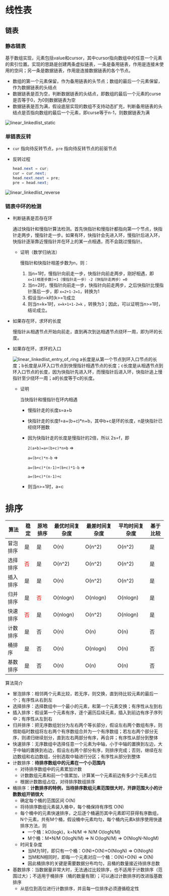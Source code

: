 # 线性表

## 链表

### 静态链表

基于数组实现，元素包括value和cursor，其中cursor指向数组中的任意一个元素的索引位置。实现的思路是创建两条虚拟链表，一条是备用链表，作用是连接未使用的空间；另一条是数据链表，作用是连接数据链表的各个节点。

- 数组的第一个元素保留，作为备用链表的头节点；数组的最后一个元素保留，作为数据链表的头结点
- 数据链表是否为空，判断数据链表的头结点，即数组的最后一个元素的curse是否等于0，为0则数据链表为空
- 数据链表是否为满，假设底层实现的数组不支持动态扩充，判断备用链表的头结点是否指向数组的最后一个元素，即curse等于n-1，则数据链表为满



![linear_linkedlist_static](数据结构和算法.assets/linear_linkedlist_static.png)



### 单链表反转

- `cur` 指向待反转节点，`pre` 指向待反转节点的前驱节点

- 反转过程

  ```java
  head.next = cur;
  cur = cur.next;
  head.next.next = pre;
  pre = head.next;
  ```

  

![linear_linkedlist_reverse](数据结构和算法.assets/linear_linkedlist_reverse.png)

### 链表中环的检测

- 判断链表是否存在环

  通过快指针和慢指针算法检测。首先快指针和慢指针都指向第一个节点，快指针走两步，慢指针走一步。如果有环，快指针会先进入环，慢指针后进入环，快指针逐渐靠近慢指针并在环上的某一点相遇，而不会跳过慢指针。

  - 证明（数学归纳法）

    慢指针和快指针相差步数为n，则：

    1. 当n=1时，慢指针向前走一步，快指针向前走两步，刚好相遇，即 `x=1(相差步数)+1（慢指针走一步）-2（快指针走两步）=0`
    2. 当n=2时，慢指针向前走一步，快指针向前走两步，之后快指针比慢指针落后一步，即 `x=2+1-2=1`，转换为1
    3. 假设当n=k时(k>=1)成立
    4. 则当n=k+1时，`x=k+1+1-2=k` ，转换为3；因此，可以证明当n>=1时，结论成立。



- 如果存在环，求环的长度

  慢指针从相遇节点开始向前走，直到再次到达相遇节点绕环一周，即为环的长度。



- 如果存在环，求环的入口

  ![linear_linkedlist_entry_of_ring](数据结构和算法.assets/linear_linkedlist_entry_of_ring.png)
  a长度是从第一个节点到环入口节点的长度；b长度是从环入口节点到快慢指针相遇节点的长度；c长度是从相遇节点到环入口节点的长度，因为快指针先进入环，而慢指针后进入环，快指针追上慢指针至少绕环一周；a的长度等于c的长度。

  - 证明

    当快指针和慢指针在环内相遇

    - 慢指针走的长度s=a+b

    - 快指针走的长度f=a+(b+c)*n+b，其中b+c是环的长度，n是快指针已经绕环圈数

    - 因为快指针走的长度是慢指针的2倍，所以 2s=f，即 

      `2(a+b)=a+(b+c)*n+b`  =>

      `a=(b+c)*n-b`  =>

      `a=(b+c)*(n-1)+(b+c)*1-b`  =>

      `a=(b+c)*(n-1)+c`

    - 则当n>=1时，a=c



# 排序

| 算法     | 稳定                      | 原地排序                  | 最优时间复杂度 | 最差时间复杂度 | 平均时间复杂度 | 基于比较 |
| -------- | ------------------------- | ------------------------- | -------------- | -------------- | -------------- | -------- |
| 冒泡排序 | 是                        | 是                        | O(n)           | O(n^2)         | O(n^2)         | 是       |
| 选择排序 | <font color=red>否</font> | 是                        | O(n^2)         | O(n^2)         | O(n^2)         | 是       |
| 插入排序 | 是                        | 是                        | O(n)           | O(n^2)         | O(n^2)         | 是       |
| 归并排序 | 是                        | <font color=red>否</font> | O(nlogn)       | O(nlogn)       | O(nlogn)       | 是       |
| 快速排序 | <font color=red>否</font> | 是                        | O(nlogn)       | O(n^2)         | O(nlogn)       | 是       |
| 计数排序 | 是                        | 否                        | O(n)           | O(n)           | O(n)           | 否       |
| 桶排序   | 是                        | 否                        | O(n)           | O(nlogn)       | O(n)           | 否       |
| 基数排序 | 是                        | 否                        | O(n)           | O(n)           | O(n)           | 否       |

算法简介

- 冒泡排序：相邻两个元素比较，若无序，则交换，直到待比较元素的最后一个；有序性从右到左
- 选择排序：选择数组中一个最小的元素，和第一个元素交换；有序性从左到右
- 插入排序：假设第一个元素有序，逐个遍历后续元素，插入到前边有序子序列中；有序性从左到右
- 归并排序：把无序数组划分为左右两个等长部分，假设左右两个数组有序，则借助临时数组将左右两个有序数组合并为一个有序数组；若左右两个部分无序，则递归继续划分，直到左右两部分有序，再合并；有序性从部分到整体
- 快速排序：无序数组中选择任意一个元素为中轴，小于中轴的置换到左边，大于中轴的置换到右边，假设左右两个部分有序，则排序完成；否则，继续在左边数组和右边数组，分别选取中轴进行分区；有序性从部分到整体
- 计数排序：**待排序数组中的元素在一个小范围内**
  - 对待排序数组中的元素累加计数
  - 计数数组元素和前一个值累加，计算某一个元素前边有多少个元素占位
  - 根据计数数组占位，对待排序数组排序
- 桶排序：**计数排序的特例，当待排序数组元素范围很大时，开辟范围大小的计数数组开销很大**
  - 确定每个桶的范围区间 O(N)
  - 将待排序数组元素装入桶中，每个桶保持有序性 O(N)
  - 每个桶中的元素快速排序，之后逐个桶遍历其中元素即可获得有序数组，N个元素，共有M个桶，假设桶中元素均匀，每个桶内元素k排序使用快速排序方法，则
    - 一个桶：kO(logk)，k=N/M => N/M O(logN/M) 
    - M个桶：M*N/M O(logN/M) => N O(logN/M) => O(NlogN-NlogM)
  - 时间复杂度
    - 当M为1时，即只有一个桶：O(N)+O(N)+O(NlogN) => O(NlogN)
    - 当M和N相同时，即每一个元素对应一个桶：O(N)+O(N) => O(N)
    - 因此桶排序的关键是需要数据分布均匀，且桶的数量接近待排序总数
- 基数排序：当数据量非常大时，无法通过比较排序，也不适用于计数排序（范围过大）；不适用于桶排序（桶的数量有限）；可以通过计数排序的改进版基数排序
  - 从低位到高位进行计数排序，并且每一位排序必须遵循稳定性